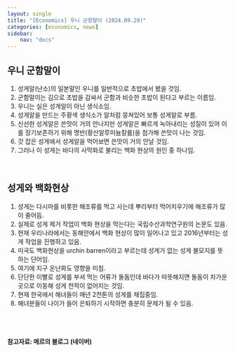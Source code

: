 ```yaml
---
layout: single
title: "[Economics] 우니 군함말이 (2024.09.29)"
categories: [economics, news]
sidebar:
    nav: "docs"
---
```


## 우니 군함말이
1. 성게알(난소)의 일본말인 우니를 일반적으로 초밥에서 봤을 것임.
1. 군함말이는 김으로 초밥을 감싸서 군함과 비슷한 초밥이 된다고 부르는 이름임.
1. 우니는 실은 성게알이 아닌 생식소임.
1. 성게알을 만드는 주황색 생식소가 알처럼 뭉쳐있어 보통 성게알로 부름.
1. 신선한 성게알은 쓴맛이 거의 안나지만 성게알은 빠르게 녹아내리는 성질이 있어 이를 장기보존하기 위해 명반(황산알루미늄칼륨)을 첨가해 쓴맛이 나는 것임.
1. 갓 잡은 성게에서 성게알을 먹어보면 쓴맛이 거의 안날 것임.
1. 그러나 이 성게는 바다의 사막화로 불리는 백화 현상의 원인 중 하나임.

<br/>

## 성게와 백화현상
1. 성게는 다시마를 비롯한 해조류를 먹고 사는데 뿌리부터 먹어치우기에 해조류가 많이 줄어듬.
1. 실제로 성게 제거 작업이 백화 현상을 막는다는 국립수산과학연구원의 논문도 있음.
1. 현재 우리나라에서는 동해안에서 백화 현상이 많이 일어나고 있고 2016년부터는 성게 작업을 진행하고 있음.
1. 미국도 백화현상을 urchin barren이라고 부르는데 성게가 없는 성게 불모지를 뜻하는 단어임.
1. 여기에 지구 온난화도 영향을 미침.
1. 단단한 이빨로 성게를 부셔 먹는 어류가 돌돔인데 바다가 따뜻해지면 돌돔이 차가운 곳으로 이동해 성게 천적이 없어지는 것임.
1. 현재 한국에서 해녀들이 매년 2천톤의 성게를 채집중임.
1. 해녀분들이 나이가 들어 은퇴하기 시작하면 충분히 문제가 될 수 있음.


<br/>
<br/>

#### 참고자료: 메르의 블로그 (네이버) 